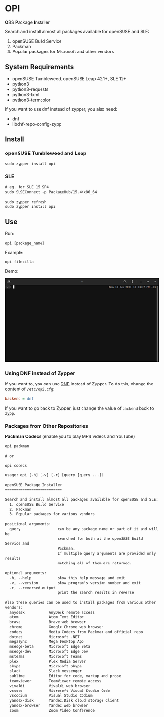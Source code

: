 # OPI

**O**BS **P**ackage **I**nstaller

Search and install almost all packages available for openSUSE and SLE:

1. openSUSE Build Service
2. Packman
3. Popular packages for Microsoft and other vendors

## System Requirements

- openSUSE Tumbleweed, openSUSE Leap 42.1+, SLE 12+
- python3
- python3-requests
- python3-lxml
- python3-termcolor

If you want to use dnf instead of zypper, you also need:
- dnf
- libdnf-repo-config-zypp

## Install

### openSUSE Tumbleweed and Leap

```
sudo zypper install opi
```

### SLE

```
# eg. for SLE 15 SP4
sudo SUSEConnect -p PackageHub/15.4/x86_64

sudo zypper refresh
sudo zypper install opi
```

## Use

Run:

```
opi [package_name]
```

Example:
```
opi filezilla
```

Demo:

![Screenshot](demo.gif)

### Using DNF instead of Zypper
If you want to, you can use [DNF](https://en.opensuse.org/SDB:DNF) instead of Zypper.
To do this, change the content of `/etc/opi.cfg`:

```cfg
backend = dnf
```

If you want to go back to Zypper, just change the value of `backend` back to `zypp`.

### Packages from Other Repositories

**Packman Codecs** (enable you to play MP4 videos and YouTube)

```
opi packman

# or

opi codecs
```

```
usage: opi [-h] [-v] [-r] [query [query ...]]

openSUSE Package Installer
==========================

Search and install almost all packages available for openSUSE and SLE:
  1. openSUSE Build Service
  2. Packman
  3. Popular packages for various vendors

positional arguments:
  query                 can be any package name or part of it and will be
                        searched for both at the openSUSE Build Service and
                        Packman.
                        If multiple query arguments are provided only results
                        matching all of them are returned.

optional arguments:
  -h, --help            show this help message and exit
  -v, --version         show program's version number and exit
  -r, --reversed-output
                        print the search results in reverse

Also these queries can be used to install packages from various other vendors:
  anydesk           AnyDesk remote access
  atom              Atom Text Editor
  brave             Brave web browser
  chrome            Google Chrome web browser
  codecs            Media Codecs from Packman and official repo
  dotnet            Microsoft .NET
  megasync          Mega Desktop App
  msedge-beta       Microsoft Edge Beta
  msedge-dev        Microsoft Edge Dev
  msteams           Microsoft Teams
  plex              Plex Media Server
  skype             Microsoft Skype
  slack             Slack messenger
  sublime           Editor for code, markup and prose
  teamviewer        TeamViewer remote access
  vivaldi           Vivaldi web browser
  vscode            Microsoft Visual Studio Code
  vscodium          Visual Studio Codium
  yandex-disk       Yandex.Disk cloud storage client
  yandex-browser    Yandex web browser
  zoom              Zoom Video Conference
```
